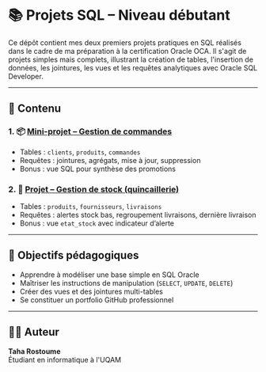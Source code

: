 # 📚 Projets SQL – Niveau débutant

Ce dépôt contient mes deux premiers projets pratiques en SQL réalisés dans le cadre de ma préparation à la certification Oracle OCA. Il s'agit de projets simples mais complets, illustrant la création de tables, l'insertion de données, les jointures, les vues et les requêtes analytiques avec Oracle SQL Developer.

---

## 🔹 Contenu

### 1. 📦 [Mini-projet – Gestion de commandes](Projets-sql-debutant/Projet-commandes/Premier_exercise.sql)

- Tables : `clients`, `produits`, `commandes`
- Requêtes : jointures, agrégats, mise à jour, suppression
- Bonus : vue SQL pour synthèse des promotions

### 2. 🧱 [Projet – Gestion de stock (quincaillerie)](Projets-sql-debutant/Projet-stock-quincaillerie/Projet-stock-quincaillerie.sql)

- Tables : `produits`, `fournisseurs`, `livraisons`
- Requêtes : alertes stock bas, regroupement livraisons, dernière livraison
- Bonus : vue `etat_stock` avec indicateur d’alerte

---

## 🧠 Objectifs pédagogiques

- Apprendre à modéliser une base simple en SQL Oracle
- Maîtriser les instructions de manipulation (`SELECT`, `UPDATE`, `DELETE`)
- Créer des vues et des jointures multi-tables
- Se constituer un portfolio GitHub professionnel

---

## 🧑‍💻 Auteur

**Taha Rostoume**  
Étudiant en informatique à l'UQAM  
